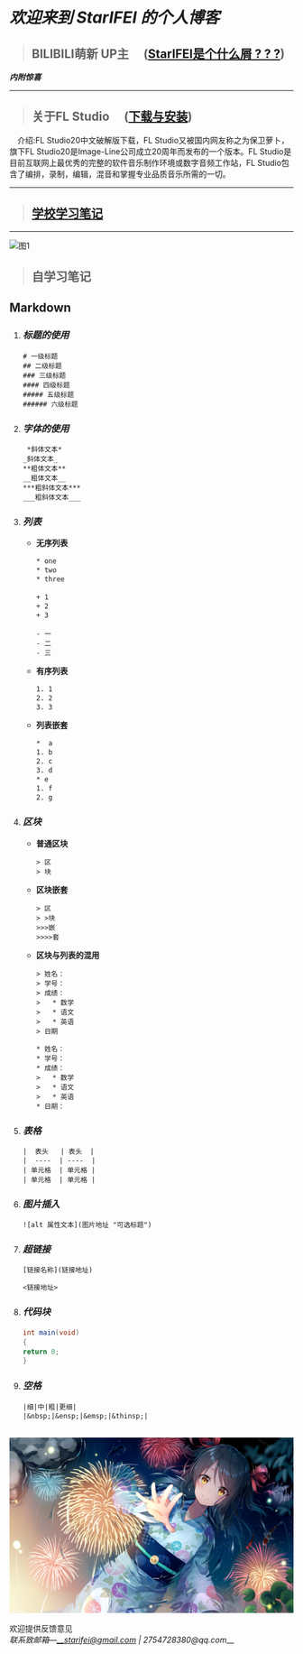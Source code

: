 # _欢迎来到 StarIFEI 的个人博客_

> ## BILIBILI萌新 UP主 &emsp;([StarIFEI是个什么屑 ? ? ?](docs/aboutme.md)) 
___内附惊喜___

---

> ## 关于FL Studio &emsp;([下载与安装](docs/FLStudio.md))   

&emsp;介绍:FL Studio20中文破解版下载，FL Studio又被国内网友称之为保卫萝卜，旗下FL Studio20是Image-Line公司成立20周年而发布的一个版本。FL Studio是目前互联网上最优秀的完整的软件音乐制作环境或数字音频工作站，FL Studio包含了编排，录制，编辑，混音和掌握专业品质音乐所需的一切。  

---
> ## [学校学习笔记](docs\studynotes\geography\1.md)
---

![图1](https://img3.vilipix.com/picture/pages/regular/2021/07/09/21/21/92127758_p0_master1200.jpg)  

> ## 自学习笔记 ##  

## Markdown ##
1. ### _标题的使用_ ###  

      ```
      # 一级标题
      ## 二级标题
      ### 三级标题
      #### 四级标题
      ##### 五级标题
      ###### 六级标题
      ```

2. ### _字体的使用_ ###  

      ```
       *斜体文本*
      _斜体文本_
      **粗体文本**
      __粗体文本__
      ***粗斜体文本***
      ___粗斜体文本___
      ```

3. ### _列表_ ###  
   * __无序列表__
     
      ```
      * one
      * two
      * three
       
      + 1
      + 2
      + 3
       
      - 一
      - 二
      - 三
      ```

   * __有序列表__

      ```
      1. 1
      2. 2
      3. 3
      ```

   * __列表嵌套__

      ```
      *  a
      1. b
      2. c
      3. d
      * e
      1. f
      2. g
      ```

4. ### _区块_ ###
   * __普通区块__

      ```
      > 区
      > 块
      ```

   * __区块嵌套__

      ```
      > 区
      > >块
      >>>嵌
      >>>>套
      ```

   * __区块与列表的混用__

      ```
      > 姓名：
      > 学号：
      > 成绩：
      >   * 数学
      >   * 语文
      >   * 英语
      > 日期
      ```

      ```
      * 姓名：
      * 学号：
      * 成绩：
      >   * 数学
      >   * 语文
      >   * 英语
      * 日期：
      ```

5. ### _表格_ ###

      ```
      |  表头   | 表头  |
      |  ----  | ----  |
      | 单元格  | 单元格 |
      | 单元格  | 单元格 |
      ```

6. ### _图片插入_ ###

      ```
      ![alt 属性文本](图片地址 "可选标题")
      ```

7. ### _超链接_ ###

      ```
      [链接名称](链接地址)
      ```
      ```
      <链接地址>
      ```

8. ### _代码块_ ###

      ```java
      int main(void)
      {
      return 0;
      }
      ```

9. ### _空格_ ###

      ```
      |细|中|粗|更细|
      |&nbsp;|&ensp;|&emsp;|&thinsp;|
      ```

&emsp;&emsp; ![图片2](image/64992682_p0_master1200.jpg)

欢迎提供反馈意见  
_联系致邮箱—__starifei@gmail.com | 2754728380@qq.com___
